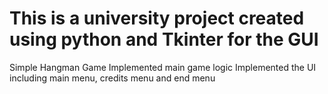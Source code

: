 # This is a university project created using python and Tkinter for the GUI

Simple Hangman Game 
Implemented main game logic
Implemented the UI including main menu, credits menu and end menu